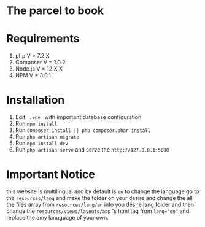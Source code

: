 <!--start-->
<h1>The parcel to book</h1>

<h1>Requirements</h1>
<ol>
    <li>php V = 7.2.X</li>
    <li>Composer V = 1.0.2</li>
    <li>Node.js V = 12.X.X</li>
    <li>NPM V = 3.0.1 </li>
</ol>
<h1>Installation</h1>
<ol>
    <li>Edit <code> .env </code> with important  database configuration </li>
    <li>Run <code>npm install</code></li>
    <li>Run <code>composer install || php composer.phar install</code></li>
    <li>Run <code>php artisan migrate</code></li>
    <li>Run <code>npm install dev</code></li>
    <li>Run <code>php artisan serve</code> and serve the <code>http://127.0.0.1:5000</code> </li>
</ol>
<h1>Important Notice</h1>
this website is multilingual and by default is <code>en</code> to change the language go to the <code>resources/lang</code> and make the folder on your desire and change the all the files array from <code>resources/lang/en</code> into you desire lang folder and then change the <code>resources/views/layouts/app</code> 's  html tag from <code>lang="en"</code> and replace the amy lanuguage of your own.
<!--end-->

